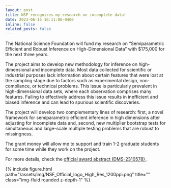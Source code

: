 ```yaml
---
layout: post
title: NSF recognizes my research on incomplete data!
date: 2023-06-15 16:11:00-0400
inline: false
related_posts: false
---
```


The National Science Foundation will fund my research on “Semiparametric Efficient and Robust Inference on High-Dimensional Data” with $175,000 for the next three years.

The project aims to develop new methodology for inference on high-dimensional and incomplete data. Most data collected for scientific or industrial purposes lack information about certain features that were lost at the sampling stage due to factors such as experimental design, non-compliance, or technical problems. This issue is particularly prevalent in high-dimensional data sets, where each observation comprises many features. Failing to effectively address this issue results in inefficient and biased inference and can lead to spurious scientific discoveries.

The project will develop two complementary lines of research: first, a novel framework for semiparametric efficient inference in high dimensions after adjusting for incomplete data and, second, new multiplier bootstrap tests for simultaneous and large-scale multiple testing problems that are robust to missingness.

The grant money will allow me to support and train 1-2 graduate students for some time while they work on the project.

For more details, check the <a href="https://www.nsf.gov/awardsearch/showAward?AWD_ID=2310578&HistoricalAwards=false">official award abstract (DMS-2310578) </a>.

{% include figure.html path="/assets/img/NSF_Official_logo_High_Res_1200ppi.png" title="" class="img-fluid rounded z-depth-1" %}
